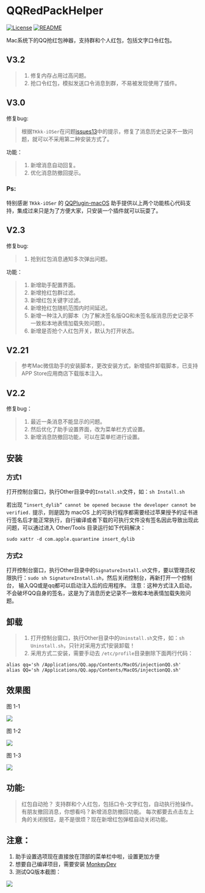 # QQRedPackHelper

[![License](https://img.shields.io/github/license/mashape/apistatus.svg)](LICENSE)
[![README](https://img.shields.io/badge/README-中文-blue.svg)](README-Chinese.md)

Mac系统下的QQ抢红包神器，支持群和个人红包，包括文字口令红包。

## V3.2
> 1. 修复内存占用过高问题。
> 2. 抢口令红包，模拟发送口令消息到群，不易被发现使用了插件。

## V3.0

修复bug:
> 根据`TKkk-iOSer`在问题[issues13](https://github.com/AsTryE/QQRedPackHelper/issues/13)中的提示，修复了消息历史记录不一致问题，就可以不采用第二种安装方式了。

功能：
> 1. 新增消息自动回复。
> 2. 优化消息防撤回提示。

### Ps: 
特别感谢 `TKkk-iOSer` 的 [QQPlugin-macOS](https://github.com/TKkk-iOSer/QQPlugin-macOS) 助手提供以上两个功能核心代码支持，集成过来只是为了方便大家，只安装一个插件就可以玩耍了。

## V2.3

修复bug:
> 1. 抢到红包消息通知多次弹出问题。

功能：
> 1. 新增助手配置界面。
> 2. 新增抢红包群过滤。
> 3. 新增红包关键字过滤。
> 4. 新增抢红包随机范围内时间延迟。
> 5. 新增一种注入的脚本（为了解决签名版QQ和未签名版消息历史记录不一致和本地表情加载失败问题）。
> 6. 新增是否抢个人红包开关，默认为打开状态。

## V2.21
> 参考Mac微信助手的安装脚本，更改安装方式，新增插件卸载脚本，已支持APP Store应用商店下载版本注入。

## V2.2
修复bug：
> 1. 最近一条消息不能显示的问题。
> 2. 然后优化了助手设置界面，改为菜单栏方式设置。
> 3. 新增消息防撤回功能，可以在菜单栏进行设置。

## 安装

### 方式1
打开控制台窗口，执行Other目录中的`Install.sh`文件，如：`sh Install.sh`

若出现 `“insert_dylib” cannot be opened because the developer cannot be verified.` 提示，则是因为 macOS 上的可执行程序都需要经过苹果授予的证书进行签名后才能正常执行，自行编译或者下载的可执行文件没有签名因此导致出现此问题，可以通过进入 Other/Tools 目录运行如下代码解决：
```
sudo xattr -d com.apple.quarantine insert_dylib
```



### 方式2

打开控制台窗口，执行Other目录中的`SignatureInstall.sh`文件，要以管理员权限执行：`sudo sh SignatureInstall.sh`，然后关闭控制台，再新打开一个控制台，
输入QQ或是qq都可以启动注入后的应用程序。
注意：这种方式注入启动，不会破坏QQ自身的签名，这是为了消息历史记录不一致和本地表情加载失败问题。

## 卸载
> 1. 打开控制台窗口，执行Other目录中的`Uninstall.sh`文件，如：`sh Uninstall.sh`，只针对采用方式1安装卸载！
> 2. 采用方式二安装，需要手动去 `/etc/profile`目录删除下面两行代码： 
```
alias qq='sh /Applications/QQ.app/Contents/MacOS/injectionQQ.sh'
alias QQ='sh /Applications/QQ.app/Contents/MacOS/injectionQQ.sh'
```

## 效果图

图 1-1

![](![](https://ws3.sinaimg.cn/large/006tKfTcgy1fqw40kk8bxj30nc0htwhp.jpg))

图 1-2

![](https://ws1.sinaimg.cn/large/006tKfTcgy1fqw41s8pgaj30mn0i7n08.jpg)

图 1-3

![](https://ws1.sinaimg.cn/large/006tKfTcgy1fperjoscjvj30f50kjabg.jpg)
 
## 功能:
> 红包自动抢？ 支持群和个人红包，包括口令-文字红包，自动执行抢操作。
> 有朋友撤回消息，你想看吗？新增消息防撤回功能。
> 每次都要去点击左上角的关闭按钮，是不是很烦？现在新增红包弹框自动关闭功能。

## 注意：
1. 助手设置选项现在直接放在顶部的菜单栏中啦，设置更加方便  
2. 想要自己编译项目，需要安装 [MonkeyDev](https://github.com/AloneMonkey/MonkeyDev)
3. 测试QQ版本截图：

![](https://ws4.sinaimg.cn/large/006tKfTcgy1g0jo85oejfj30rs0im49l.jpg)
